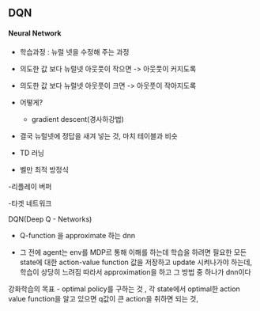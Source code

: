 ## DQN
#### Neural Network

- 학습과정 : 뉴럴 넷을 수정해 주는 과정
- 의도한 값 보다 뉴럴넷 아웃풋이 작으면 -> 아웃풋이 커지도록
- 의도한 값 보다 뉴럴넷 아웃풋이 크면 -> 아웃풋이 작아지도록


- 어떻게?
  - gradient descent(경사하강법)
- 결국 뉴럴넷에 정답을 새겨 넣는 것, 마치 테이블과 비슷
- TD 러닝
- 벨만 최적 방정식

-리플레이 버퍼

-타겟 네트워크


DQN(Deep Q - Networks)
- Q-function 을 approximate 하는 dnn 

- 그 전에 agent는 env를 MDP르 통해 이해를 하는데 학습을 하려면 필요한 모든 state에 대한 action-value function 값을 저장하고
update 시켜나가야 하는데, 학습이 상당히 느려짐
따라서 approximation을 하고 그 방법 중 하나가 dnn이다

강화학습의 목표 - optimal policy를 구하는 것 , 
각 state에서 optimal한 action value function을 알고 있으면 q값이 큰 action을 취하면 되는 것,


